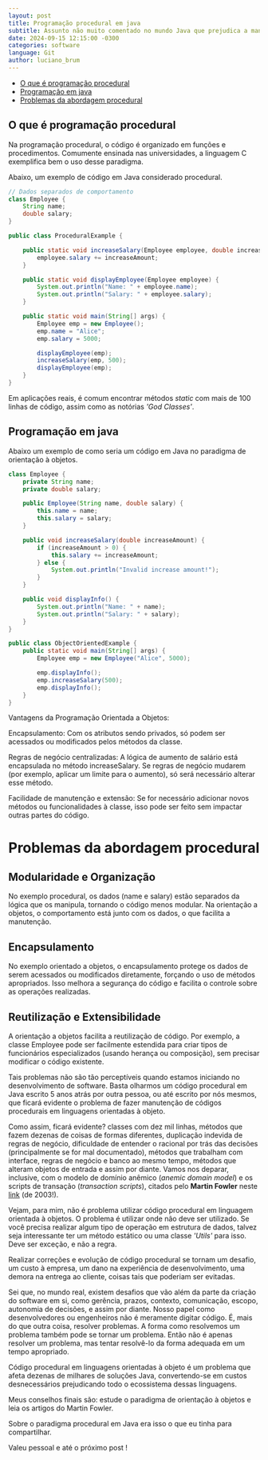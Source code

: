 ```yaml
---
layout: post
title: Programação procedural em java
subtitle: Assunto não muito comentado no mundo Java que prejudica a manutenção e evolução de aplicações
date: 2024-09-15 12:15:00 -0300
categories: software
language: Git
author: luciano_brum
---
```


- [O que é programação procedural](#o-que-é-programação-procedural)
- [Programação em java](#programação-em-java)
- [Problemas da abordagem procedural](#problemas-da-abordagem-procedural)

## O que é programação procedural

Na programação procedural, o código é organizado em funções e procedimentos. Comumente ensinada nas universidades, a linguagem C exemplifica bem o uso desse paradigma.

Abaixo, um exemplo de código em Java considerado procedural.

```java
// Dados separados de comportamento
class Employee {
    String name;
    double salary;
}

public class ProceduralExample {

    public static void increaseSalary(Employee employee, double increaseAmount) {
        employee.salary += increaseAmount;
    }

    public static void displayEmployee(Employee employee) {
        System.out.println("Name: " + employee.name);
        System.out.println("Salary: " + employee.salary);
    }

    public static void main(String[] args) {
        Employee emp = new Employee();
        emp.name = "Alice";
        emp.salary = 5000;

        displayEmployee(emp);
        increaseSalary(emp, 500);
        displayEmployee(emp);
    }
}
```

Em aplicações reais, é comum encontrar métodos *static* com mais de 100 linhas de código, assim como as notórias *'God Classes'*.

## Programação em java

Abaixo um exemplo de como seria um código em Java no paradigma de orientação à objetos.

```java
class Employee {
    private String name;
    private double salary;

    public Employee(String name, double salary) {
        this.name = name;
        this.salary = salary;
    }

    public void increaseSalary(double increaseAmount) {
        if (increaseAmount > 0) {
            this.salary += increaseAmount;
        } else {
            System.out.println("Invalid increase amount!");
        }
    }

    public void displayInfo() {
        System.out.println("Name: " + name);
        System.out.println("Salary: " + salary);
    }
}

public class ObjectOrientedExample {
    public static void main(String[] args) {
        Employee emp = new Employee("Alice", 5000);

        emp.displayInfo();
        emp.increaseSalary(500);
        emp.displayInfo();
    }
}
```

Vantagens da Programação Orientada a Objetos:

Encapsulamento: Com os atributos sendo privados, só podem ser acessados ou modificados pelos métodos da classe.

Regras de negócio centralizadas: A lógica de aumento de salário está encapsulada no método increaseSalary. Se regras de negócio mudarem (por exemplo, aplicar um limite para o aumento), só será necessário alterar esse método.

Facilidade de manutenção e extensão: Se for necessário adicionar novos métodos ou funcionalidades à classe, isso pode ser feito sem impactar outras partes do código.

# Problemas da abordagem procedural

## Modularidade e Organização

No exemplo procedural, os dados (name e salary) estão separados da lógica que os manipula, tornando o código menos modular. Na orientação a objetos, o comportamento está junto com os dados, o que facilita a manutenção.

## Encapsulamento

No exemplo orientado a objetos, o encapsulamento protege os dados de serem acessados ou modificados diretamente, forçando o uso de métodos apropriados. Isso melhora a segurança do código e facilita o controle sobre as operações realizadas.

## Reutilização e Extensibilidade

A orientação a objetos facilita a reutilização de código. Por exemplo, a classe Employee pode ser facilmente estendida para criar tipos de funcionários especializados (usando herança ou composição), sem precisar modificar o código existente.

Tais problemas não são tão perceptíveis quando estamos iniciando no desenvolvimento de software. Basta olharmos um código procedural em Java escrito 5 anos atrás por outra pessoa, ou até escrito por nós mesmos, que ficará evidente o problema de fazer manutenção de códigos procedurais em linguagens orientadas à objeto.

Como assim, ficará evidente? classes com dez mil linhas, métodos que fazem dezenas de coisas de formas diferentes, duplicação indevida de regras de negócio, dificuldade de entender o racional por trás das decisões (principalmente se for mal documentado), métodos que trabalham com interface, regras de negócio e banco ao mesmo tempo, métodos que alteram objetos de entrada e assim por diante. Vamos nos deparar, inclusive, com o  modelo de domínio anêmico (*anemic domain model*) e os scripts de transação (*transaction scripts*), citados pelo **Martin Fowler** neste [link](https://martinfowler.com/bliki/AnemicDomainModel.html) (de 2003!).

Vejam, para mim, não é problema utilizar código procedural em linguagem orientada à objetos. O problema é utilizar onde não deve ser utilizado. Se você precisa realizar algum tipo de operação em estrutura de dados, talvez seja interessante ter um método estático ou uma classe *'Utils'* para isso. Deve ser exceção, e não a regra.

Realizar correções e evolução de código procedural se tornam um desafio, um custo à empresa, um dano na experiência de desenvolvimento, uma demora na entrega ao cliente, coisas tais que poderiam ser evitadas.

Sei que, no mundo real, existem desafios que vão além da parte da criação do software em si, como gerência, prazos, contexto, comunicação, escopo, autonomia de decisões, e assim por diante. Nosso papel como desenvolvedores ou engenheiros não é meramente digitar código. É, mais do que outra coisa, resolver problemas. A forma como resolvemos um problema também pode se tornar um problema. Então não é apenas resolver um problema, mas tentar resolvê-lo da forma adequada em um tempo apropriado.

Código procedural em linguagens orientadas à objeto é um problema que afeta dezenas de milhares de soluções Java, convertendo-se em custos desnecessários prejudicando todo o ecossistema dessas linguagens.

Meus conselhos finais são: estude o paradigma de orientação à objetos e leia os artigos do Martin Fowler.

Sobre o paradigma procedural em Java era isso o que eu tinha para compartilhar.

Valeu pessoal e até o próximo post !
